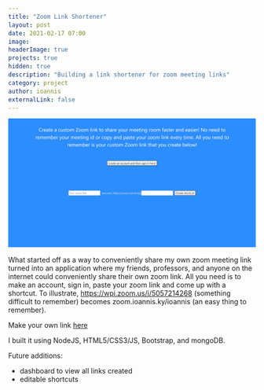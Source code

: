 ```yaml
---
title: "Zoom Link Shortener"
layout: post
date: 2021-02-17 07:00
image: 
headerImage: true
projects: true
hidden: true
description: "Building a link shortener for zoom meeting links"
category: project
author: ioannis
externalLink: false
---
```


![Homepage](/assets/images/zoomlinkshortener/homepage.jpg)

What started off as a way to conveniently share my own zoom meeting link turned into an application where my friends, professors, and
anyone on the internet could conveniently share their own zoom link. All you need is to make an account, sign in, paste your zoom
link and come up with a shortcut. To illustrate, https://wpi.zoom.us/j/5057214268 (something difficult to remember) becomes zoom.ioannis.ky/ioannis
(an easy thing to remember).

Make your own link [here](https://zoom.ioannis.ky)

I built it using NodeJS, HTML5/CSS3/JS, Bootstrap, and mongoDB.

Future additions:
- dashboard to view all links created
- editable shortcuts
